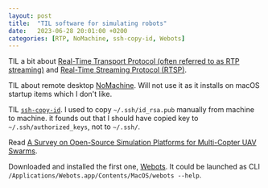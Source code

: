 ```yaml
---
layout: post
title:  "TIL software for simulating robots"
date:   2023-06-28 20:01:00 +0200
categories: [RTP, NoMachine, ssh-copy-id, Webots]
---
```

TIL a bit about [Real-Time Transport Protocol (often referred to as RTP streaming)](https://www.wowza.com/blog/rtp-streaming-explained) and [Real-Time Streaming Protocol (RTSP)](https://en.wikipedia.org/wiki/Real_Time_Streaming_Protocol).

TIL about remote desktop [NoMachine](https://www.nomachine.com). Will not use it as it installs on macOS startup items which I don't like.

TIL [`ssh-copy-id`](https://www.ssh.com/academy/ssh/copy-id). I used to copy `~/.ssh/id_rsa.pub` manually from machine to machine. it founds out that I should have copied key to `~/.ssh/authorized_keys`, not to `~/.ssh/`.

Read [A Survey on Open-Source Simulation Platforms for Multi-Copter UAV Swarms](/assets/images/Paper%20A%20Survey%20on%20Open-Source%20Simulation%20Platforms%20for%20Multi-Copter%20UAV%20Swarms.pdf).

Downloaded and installed the first one, [Webots](https://cyberbotics.com). It could be launched as CLI `/Applications/Webots.app/Contents/MacOS/webots --help`.
